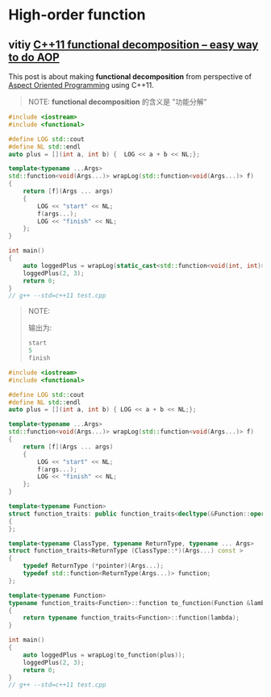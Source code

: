 # High-order function



## vitiy [C++11 functional decomposition – easy way to do AOP](http://vitiy.info/c11-functional-decomposition-easy-way-to-do-aop/)

This post is about making **functional decomposition** from perspective of [Aspect Oriented Programming](http://en.wikipedia.org/wiki/Aspect-oriented_programming) using C++11.

> NOTE: **functional decomposition** 的含义是 "功能分解"

```C++
#include <iostream>
#include <functional>

#define LOG std::cout
#define NL std::endl
auto plus = [](int a, int b) {	LOG << a + b << NL;};                      // the body of the function ends

template<typename ...Args>
std::function<void(Args...)> wrapLog(std::function<void(Args...)> f)
{
	return [f](Args ... args)
	{
		LOG << "start" << NL;
		f(args...);
		LOG << "finish" << NL;
	};
}

int main()
{
	auto loggedPlus = wrapLog(static_cast<std::function<void(int, int)>>(plus));
	loggedPlus(2, 3);
	return 0;
}
// g++ --std=c++11 test.cpp


```

> NOTE:
>
> 输出为:
>
> ```C++
> start
> 5
> finish
> ```
>
> 



```C++
#include <iostream>
#include <functional>

#define LOG std::cout
#define NL std::endl
auto plus = [](int a, int b) { LOG << a + b << NL;};                      // the body of the function ends

template<typename ...Args>
std::function<void(Args...)> wrapLog(std::function<void(Args...)> f)
{
	return [f](Args ... args)
	{
		LOG << "start" << NL;
		f(args...);
		LOG << "finish" << NL;
	};
}

template<typename Function>
struct function_traits: public function_traits<decltype(&Function::operator())>
{
};

template<typename ClassType, typename ReturnType, typename ... Args>
struct function_traits<ReturnType (ClassType::*)(Args...) const >
{
	typedef ReturnType (*pointer)(Args...);
	typedef std::function<ReturnType(Args...)> function;
};

template<typename Function>
typename function_traits<Function>::function to_function(Function &lambda)
{
	return typename function_traits<Function>::function(lambda);
}

int main()
{
	auto loggedPlus = wrapLog(to_function(plus));
	loggedPlus(2, 3);
	return 0;
}
// g++ --std=c++11 test.cpp


```


